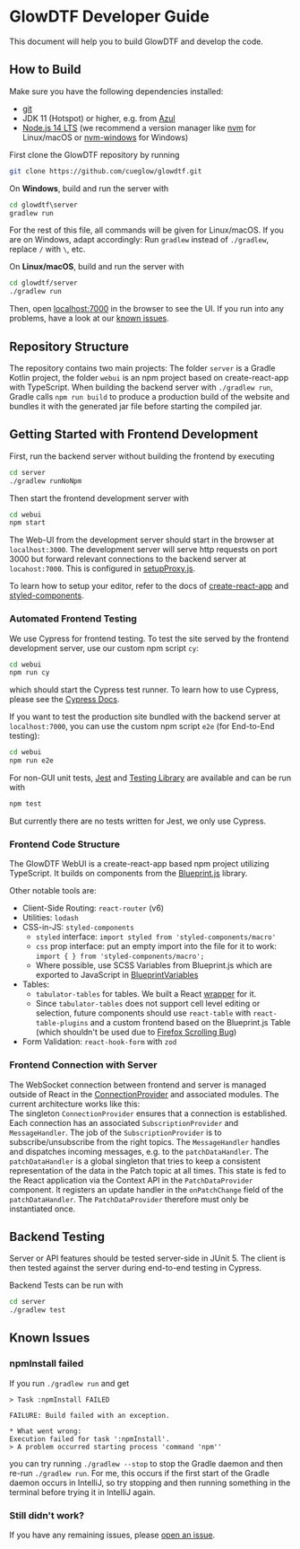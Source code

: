 # GlowDTF Developer Guide

This document will help you to build GlowDTF and develop the code. 

## How to Build

Make sure you have the following dependencies installed: 

- [git](https://git-scm.com/book/en/v2/Getting-Started-Installing-Git)
- JDK 11 (Hotspot) or higher, e.g. from [Azul](https://www.azul.com/downloads)
- [Node.js 14 LTS](https://nodejs.org/) (we recommend a version manager like [nvm](https://github.com/nvm-sh/nvm) for Linux/macOS or [nvm-windows](https://github.com/coreybutler/nvm-windows) for Windows)

First clone the GlowDTF repository by running
```sh
git clone https://github.com/cueglow/glowdtf.git
```

On **Windows**, build and run the server with

```cmd
cd glowdtf\server
gradlew run
```

For the rest of this file, all commands will be given for Linux/macOS. If you
are on Windows, adapt accordingly: Run `gradlew` instead of `./gradlew`, replace
`/` with `\`, etc. 

On **Linux/macOS**, build and run the server with

```sh
cd glowdtf/server
./gradlew run
```

Then, open [localhost:7000](http://localhost:7000) in the browser to see the
UI. If you run into any problems, have a look at our [known issues](#known-issues). 


## Repository Structure

The repository contains two main projects: The folder `server` is a
Gradle Kotlin project, the folder `webui` is an npm project based on
create-react-app with TypeScript. When building the backend server with
`./gradlew run`, Gradle calls `npm run build` to produce a production build of
the website and bundles it with the generated jar file before starting the
compiled jar. 

## Getting Started with Frontend Development

First, run the backend server without building the frontend by
executing
```sh
cd server
./gradlew runNoNpm
```

Then start the frontend development server with
```sh
cd webui
npm start
```

The Web-UI from the development server should start in the browser at
`localhost:3000`. The development server will serve http requests on port 3000
but forward relevant connections to the backend server at `locahost:7000`. This
is configured in [setupProxy.js](webui/src/setupProxy.js).

To learn how to setup your editor, refer to the docs of
[create-react-app](https://create-react-app.dev/docs/setting-up-your-editor) and
[styled-components](https://styled-components.com/docs/tooling#syntax-highlighting).


### Automated Frontend Testing 

We use Cypress for frontend testing. To test the site served by the frontend
development server, use our custom npm script `cy`:
```sh
cd webui
npm run cy
```
which should start the Cypress test runner. To learn how to use Cypress, please
see the [Cypress
Docs](https://docs.cypress.io/guides/overview/why-cypress.html). 

If you want to test the production site bundled with the backend server at
`localhost:7000`, you can use the custom npm script `e2e` (for End-to-End
testing):
```sh
cd webui
npm run e2e
```

For non-GUI unit tests, [Jest](https://jestjs.io/) and [Testing Library](https://testing-library.com/docs/) are available and can be run with
```sh
npm test
```
But currently there are no tests written for Jest, we only use Cypress. 

### Frontend Code Structure

The GlowDTF WebUI is a create-react-app based npm project utilizing TypeScript.
It builds on components from the [Blueprint.js](https://blueprintjs.com/docs/)
library.

Other notable tools are:
- Client-Side Routing: `react-router` (v6)
- Utilities: `lodash`
- CSS-in-JS: `styled-components`
    - `styled` interface: `import styled from 'styled-components/macro'`
    - `css` prop interface: put an empty import into the file for it to work: 
      `import { } from 'styled-components/macro';`
    - Where possible, use SCSS Variables from Blueprint.js which are exported to
      JavaScript in [BlueprintVariables](webui/src/BlueprintVariables/BlueprintVariables.ts)
- Tables: 
    - `tabulator-tables` for tables. We built a React
      [wrapper](webui/src/Components/GlowTabulator.tsx) for it. 
    - Since `tabulator-tables` does not support cell level editing or selection,
      future components should use `react-table` with `react-table-plugins` and
      a custom frontend based on the Blueprint.js Table (which shouldn't be used
      due to [Firefox Scrolling
      Bug](https://github.com/palantir/blueprint/issues/1712))
- Form Validation: `react-hook-form` with `zod`

### Frontend Connection with Server

The WebSocket connection between frontend and server is managed outside of React
in the
[ConnectionProvider](webui/src/ConnectionProvider/ConnectionProvider.tsx)
and associated modules. The current architecture works like this:  
The singleton
`ConnectionProvider` ensures that a connection is established. Each connection
has an associated `SubscriptionProvider` and `MessageHandler`. The job of the
`SubscriptionProvider` is to subscribe/unsubscribe from the right topics. The
`MessageHandler` handles and dispatches incoming messages, e.g. to the
`patchDataHandler`. The `patchDataHandler` is a global singleton that tries to
keep a consistent representation of the data in the Patch topic at all times.
This state is fed to the React application via the Context API in the
`PatchDataProvider` component. It registers an update handler in the
`onPatchChange` field of the `patchDataHandler`. The `PatchDataProvider`
therefore must only be instantiated once. 

## Backend Testing

Server or API features should be tested server-side in JUnit 5. The client is
then tested against the server during end-to-end testing in Cypress. 

Backend Tests can be run with

```sh
cd server
./gradlew test
```

## Known Issues

### npmInstall failed

If you run `./gradlew run` and get
```
> Task :npmInstall FAILED

FAILURE: Build failed with an exception.

* What went wrong:
Execution failed for task ':npmInstall'.
> A problem occurred starting process 'command 'npm''
```
you can try running `./gradlew --stop` to stop the Gradle daemon and then re-run
`./gradlew run`. For me, this occurs if the first start of the Gradle daemon
occurs in IntelliJ, so try stopping and then running something in the terminal
before trying it in IntelliJ again. 

### Still didn't work?

If you have any remaining issues, please [open an issue](https://github.com/glowdtf/glowdtf/issues/new).